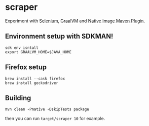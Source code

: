 # scraper

Experiment with [Selenium](https://www.selenium.dev/), 
[GraalVM](https://www.graalvm.org/) and 
[Native Image Maven Plugin](https://github.com/graalvm/native-build-tools/blob/master/native-maven-plugin/README.md). 


## Environment setup with SDKMAN!

```
sdk env isntall
export GRAALVM_HOME=$JAVA_HOME
```

## Firefox setup
```
brew install --cask firefox
brew install geckodriver
```


## Building

```
mvn clean -Pnative -DskipTests package
```

then you can run `target/scraper 10` for example.
